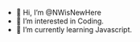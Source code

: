 - 👋 Hi, I’m @NWisNewHere
- 👀 I’m interested in Coding.
- 🌱 I’m currently learning Javascript.

<!---
NWisNewHere/NWisNewHere is a ✨ special ✨ repository because its `README.md` (this file) appears on your GitHub profile.
You can click the Preview link to take a look at your changes.
--->

